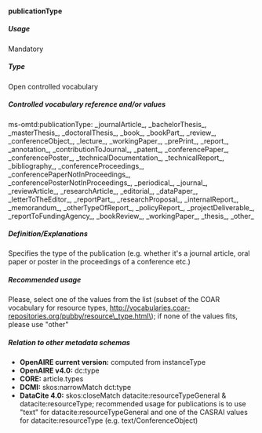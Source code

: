 #### publicationType

##### Usage

Mandatory

##### Type

Open controlled vocabulary

##### Controlled vocabulary reference and/or values

ms-omtd:publicationType: \_journalArticle\_, \_bachelorThesis\_, \_masterThesis\_, \_doctoralThesis\_, \_book\_, \_bookPart\_, \_review\_, \_conferenceObject\_, \_lecture\_, \_workingPaper\_, \_prePrint\_, \_report\_, \_annotation\_, \_contributionToJournal\_, \_patent\_, \_conferencePaper\_, \_conferencePoster\_, \_technicalDocumentation\_, \_technicalReport\_, \_bibliography\_, \_conferenceProceedings\_, \_conferencePaperNotInProceedings\_, \_conferencePosterNotInProceedings\_, \_periodical\_, \_journal\_, \_reviewArticle\_, \_researchArticle\_, \_editorial\_, \_dataPaper\_, \_letterToTheEditor\_, \_reportPart\_, \_researchProposal\_, \_internalReport\_, \_memorandum\_, \_otherTypeOfReport\_, \_policyReport\_, \_projectDeliverable\_, \_reportToFundingAgency\_, \_bookReview\_, \_workingPaper\_, \_thesis\_, \_other\_ 

##### Definition/Explanations

Specifies the type of the publication \(e.g. whether it's a journal article, oral paper or poster in the proceedings of a conference etc.\)

##### Recommended usage

Please, select one of the values from the list \(subset of the COAR vocabulary for resource types, http://vocabularies.coar-repositories.org/pubby/resource\_type.html\); if none of the values fits, please use "other"

##### Relation to other metadata schemas

* **OpenAIRE current version:** computed from instanceType 
* **OpenAIRE v4.0:** dc:type
* **CORE:** article.types
* **DCMI:** skos:narrowMatch dct:type
* **DataCite 4.0:** skos:closeMatch datacite:resourceTypeGeneral & datacite:resourceType; recommended usage for publications is to use "text" for datacite:resourceTypeGeneral and one of the CASRAI values for datacite:resourceType \(e.g. text/ConferenceObject\)



